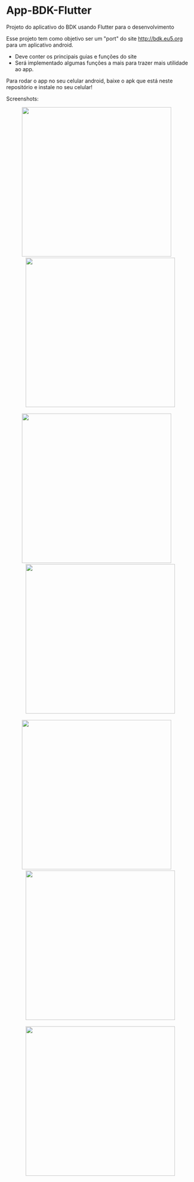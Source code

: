 # App-BDK-Flutter
Projeto do aplicativo do BDK usando Flutter para o desenvolvimento

Esse projeto tem como objetivo ser um "port" do site http://bdk.eu5.org para um aplicativo android.

 - Deve conter os principais guias e funções do site
 - Será implementado algumas funções a mais para trazer mais utilidade ao app.


Para rodar o app no seu celular android, baixe o apk que está neste repositório e instale no seu celular!

Screenshots:

<p align="center">
<img src="https://i.imgur.com/MZrMcGQ.png" width="400">&nbsp &nbsp &nbsp<img src="https://i.imgur.com/7QxzgbX.png" width="400"><br><br><img src="https://i.imgur.com/DbwZ3KG.png" width="400">&nbsp &nbsp &nbsp<img src="https://i.imgur.com/eDZSoNW.png" width="400"><br><br><img src="https://i.imgur.com/CB6dG3y.png" width="400">&nbsp &nbsp &nbsp<img src="https://i.imgur.com/yGFh6tV.png" width="400"><br><br><img src="https://i.imgur.com/rLfPtsN.png" width="400">
</p>

